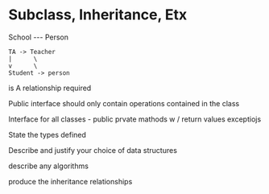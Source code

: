 
# Subclass, Inheritance, Etx

School --- Person
```
TA -> Teacher
|	   \
v	   \
Student -> person
```

is A relationship required

Public interface should only contain operations contained in the class

Interface for all classes - public prvate mathods
w / return values exceptiojs

State the types defined

Describe and justify your choice of data structures

describe any algorithms

produce the inheritance relationships




